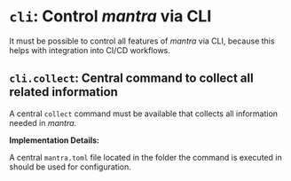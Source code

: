 # `cli`: Control *mantra* via CLI

It must be possible to control all features of *mantra* via CLI,
because this helps with integration into CI/CD workflows.

## `cli.collect`: Central command to collect all related information

A central `collect` command must be available that collects all information
needed in *mantra*.

**Implementation Details:**

A central `mantra.toml` file located in the folder the command is executed in
should be used for configuration.
